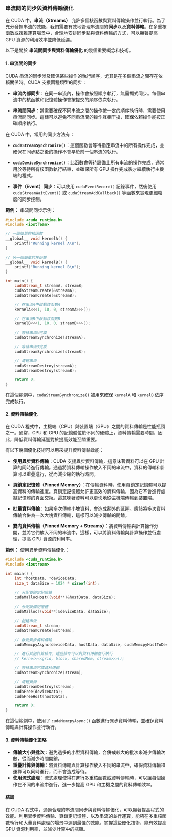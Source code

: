 ### 串流間的同步與資料傳輸優化

在 CUDA 中，**串流（Streams）** 允許多個核函數與資料傳輸操作並行執行。為了充分發揮串流的效能，我們需要有效地管理串流間的**同步**以及**資料傳輸**。在多重核函數或複雜運算場景中，合理地安排同步點與資料傳輸的方式，可以顯著提高 GPU 資源的利用效率並降低延遲。

以下是關於 **串流間同步與資料傳輸優化** 的幾個重要概念和技術。

#### **1. 串流間的同步**

CUDA 串流的同步涉及確保某些操作的執行順序，尤其是在多個串流之間存在依賴關係時。CUDA 支援兩種類型的同步：

- **串流內部同步**：在同一串流內，操作會按照順序執行，無需顯式同步。每個串流中的核函數和記憶體操作會按提交的順序依次執行。
  
- **串流間同步**：當需要確保不同串流之間的操作按一定的順序執行時，需要使用串流間同步。這樣可以避免不同串流間的操作互相干擾，確保依賴操作能按正確順序執行。

在 CUDA 中，常用的同步方法有：

- **`cudaStreamSynchronize()`**：這個函數會等待指定串流中的所有操作完成，並確保在同步點之後的操作不會早於前一個串流的執行。
  
- **`cudaDeviceSynchronize()`**：此函數會等待設備上所有串流的操作完成，通常用於等待所有核函數執行結束，並確保所有 GPU 操作完成後才繼續執行主機端的程式。

- **事件（Event）同步**：可以使用 `cudaEventRecord()` 記錄事件，然後使用 `cudaStreamWaitEvent()` 或 `cudaStreamAddCallback()` 等函數來實現更細粒度的同步控制。

**範例：** 串流間同步示例：
```cpp
#include <cuda_runtime.h>
#include <iostream>

// 一個簡單的核函數
__global__ void kernelA() {
    printf("Running kernel A\n");
}

// 另一個簡單的核函數
__global__ void kernelB() {
    printf("Running kernel B\n");
}

int main() {
    cudaStream_t streamA, streamB;
    cudaStreamCreate(&streamA);
    cudaStreamCreate(&streamB);

    // 在串流A中啟動核函數A
    kernelA<<<1, 10, 0, streamA>>>();

    // 在串流B中啟動核函數B
    kernelB<<<1, 10, 0, streamB>>>();

    // 等待串流A完成
    cudaStreamSynchronize(streamA);

    // 等待串流B完成
    cudaStreamSynchronize(streamB);

    // 清理串流
    cudaStreamDestroy(streamA);
    cudaStreamDestroy(streamB);

    return 0;
}
```
在這個範例中，`cudaStreamSynchronize()` 被用來確保 `kernelA` 和 `kernelB` 依序完成執行。

#### **2. 資料傳輸優化**

在 CUDA 程式中，主機端（CPU）與裝置端（GPU）之間的資料傳輸是性能瓶頸之一。通常，CPU 和 GPU 的記憶體位於不同的硬體上，資料傳輸需要時間，因此，降低資料傳輸延遲對於提高效能至關重要。

有以下幾個優化技術可以用來提升資料傳輸效能：

- **使用異步資料傳輸**：CUDA 支援異步資料傳輸，這意味著資料可以在 GPU 計算的同時進行傳輸。通過將資料傳輸操作放入不同的串流中，資料的傳輸和計算可以重疊進行，從而減少總的執行時間。
  
- **頁鎖定記憶體（Pinned Memory）**：在傳輸資料時，使用頁鎖定記憶體可以提高資料的傳輸速度。頁鎖定記憶體允許更高效的資料傳輸，因為它不會進行虛擬記憶體的頁面交換。這意味著資料可以更快地從主機端傳輸到裝置端。

- **批量資料傳輸**：如果多次傳輸小塊資料，會造成額外的延遲。應該將多次資料傳輸合併為一次大塊資料傳輸，這樣可以減少傳輸的開銷。

- **雙向資料傳輸（Pinned Memory + Streams）**：將資料傳輸與計算操作分開，並將它們放入不同的串流中。這樣，可以將資料傳輸與計算操作並行處理，提高 GPU 資源的利用率。

**範例：** 使用異步資料傳輸優化：
```cpp
#include <cuda_runtime.h>
#include <iostream>

int main() {
    int *hostData, *deviceData;
    size_t dataSize = 1024 * sizeof(int);

    // 分配頁鎖定記憶體
    cudaMallocHost((void**)&hostData, dataSize);
    
    // 分配設備記憶體
    cudaMalloc((void**)&deviceData, dataSize);

    // 創建串流
    cudaStream_t stream;
    cudaStreamCreate(&stream);

    // 啟動異步資料傳輸
    cudaMemcpyAsync(deviceData, hostData, dataSize, cudaMemcpyHostToDevice, stream);

    // 進行其他計算操作，這些操作可以與資料傳輸並行執行
    // kernel<<<grid, block, sharedMem, stream>>>();

    // 等待串流完成資料傳輸
    cudaStreamSynchronize(stream);

    // 清理資源
    cudaStreamDestroy(stream);
    cudaFree(deviceData);
    cudaFreeHost(hostData);

    return 0;
}
```
在這個範例中，使用了 `cudaMemcpyAsync()` 函數進行異步資料傳輸，並確保資料傳輸與計算操作並行執行。

#### **3. 資料傳輸優化策略**

- **傳輸大小與批次**：避免過多的小型資料傳輸，合併成較大的批次來減少傳輸次數，從而減少時間開銷。
- **重疊計算與傳輸**：將資料傳輸與計算操作放入不同的串流中，確保資料傳輸和運算可以同時進行，而不會造成等待。
- **使用流式處理**：流式處理使得在進行多重核函數或資料傳輸時，可以讓每個操作在不同的串流中進行，進一步提高 GPU 和主機之間的資料傳輸效率。

#### **結論**

在 CUDA 程式中，通過合理的串流間同步與資料傳輸優化，可以顯著提高程式的效能。利用異步資料傳輸、頁鎖定記憶體、以及串流的並行運算，能夠在多重核函數執行和大量資料處理的場景中達到最佳的效能。掌握這些優化技術，能有效提高 GPU 資源利用率，並減少計算中的瓶頸。
